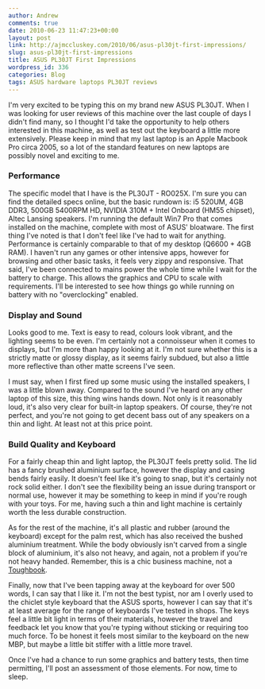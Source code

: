 ```yaml
---
author: Andrew
comments: true
date: 2010-06-23 11:47:23+00:00
layout: post
link: http://ajmccluskey.com/2010/06/asus-pl30jt-first-impressions/
slug: asus-pl30jt-first-impressions
title: ASUS PL30JT First Impressions
wordpress_id: 336
categories: Blog
tags: ASUS hardware laptops PL30JT reviews
---
```


I'm very excited to be typing this on my brand new ASUS PL30JT.  When I was looking for user reviews of this machine over the last couple of days I didn't find many, so I thought I'd take the opportunity to help others interested in this machine, as well as test out the keyboard a little more extensively.  Please keep in mind that my last laptop is an Apple Macbook Pro circa 2005, so a lot of the standard features on new laptops are possibly novel and exciting to me.
<!-- more -->


### Performance


The specific model that I have is the PL30JT - RO025X.  I'm sure you can find the detailed specs online, but the basic rundown is: i5 520UM, 4GB DDR3, 500GB 5400RPM HD, NVIDIA 310M + Intel Onboard (HM55 chipset), Altec Lansing speakers.  I'm running the default Win7 Pro that comes installed on the machine, complete with most of ASUS' bloatware.  The first thing I've noted is that I don't feel like I've had to wait for anything.  Performance is certainly comparable to that of my desktop (Q6600 + 4GB RAM).  I haven't run any games or other intensive apps, however for browsing and other basic tasks, it feels very zippy and responsive.  That said, I've been connected to mains power the whole time while I wait for the battery to charge.  This allows the graphics and CPU to scale with requirements.  I'll be interested to see how things go while running on battery with no "overclocking" enabled.



### Display and Sound


Looks good to me.  Text is easy to read, colours look vibrant, and the lighting seems to be even.  I'm certainly not a connoisseur when it comes to displays, but I'm more than happy looking at it.  I'm not sure whether this is a strictly matte or glossy display, as it seems fairly subdued, but also a little more reflective than other matte screens I've seen.

I must say, when I first fired up some music using the installed speakers, I was a little blown away.  Compared to the sound I've heard on any other laptop of this size, this thing wins hands down.  Not only is it reasonably loud, it's also very clear for built-in laptop speakers.  Of course, they're not perfect, and you're not going to get decent bass out of any speakers on a thin and light.  At least not at this price point.



### Build Quality and Keyboard


For a fairly cheap thin and light laptop, the PL30JT feels pretty solid.  The lid has a fancy brushed aluminium surface, however the display and casing bends fairly easily.  It doesn't feel like it's going to snap, but it's certainly not rock solid either.  I don't see the flexibility being an issue during transport or normal use, however it may be something to keep in mind if you're rough with your toys.  For me, having such a thin and light machine is certainly worth the less durable construction.

As for the rest of the machine, it's all plastic and rubber (around the keyboard) except for the palm rest, which has also received the bushed aluminium treatment.  While the body obviously isn't carved from a single block of aluminium, it's also not heavy, and again, not a problem if you're not heavy handed.  Remember, this is a chic business machine, not a [Toughbook](http://www.panasonic.com.au/products/category.cfm?objectID=2482).

Finally, now that I've been tapping away at the keyboard for over 500 words, I can say that I like it.  I'm not the best typist, nor am I overly used to the chiclet style keyboard that the ASUS sports, however I can say that it's at least average for the range of keyboards I've tested in shops.  The keys feel a little bit light in terms of their materials, however the travel and feedback let you know that you're typing without sticking or requiring too much force.  To be honest it feels most similar to the keyboard on the new MBP, but maybe a little bit stiffer with a little more travel.

Once I've had a chance to run some graphics and battery tests, then time permitting, I'll post an assessment of those elements.  For now, time to sleep.
